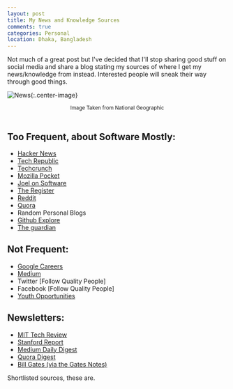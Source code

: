 ```yaml
---
layout: post
title: My News and Knowledge Sources
comments: true
categories: Personal
location: Dhaka, Bangladesh
---
```


Not much of a great post but I've decided that I'll stop sharing good stuff on social media and share a blog stating my sources of where I get my news/knowledge from instead. Interested people will sneak their way through good things.

![News](https://news.nationalgeographic.com/content/dam/news/photos/000/786/78619.ngsversion.1469638820619.adapt.1900.1.jpg){:.center-image}
<center> <small>Image Taken from National Geographic</small> </center> <br>


## Too Frequent, about Software Mostly:

- [Hacker News](http://news.ycombinator.com/)
- [Tech Republic](https://www.techrepublic.com/)
- [Techcrunch](https://techcrunch.com/)
- [Mozilla Pocket](https://getpocket.com/explore/)
- [Joel on Software](https://www.joelonsoftware.com/)
- [The Register](https://www.theregister.co.uk/)
- [Reddit](http://reddit.com/)
- [Quora](http://quora.com/)
- Random Personal Blogs
- [Github Explore](https://github.com/explore)
- [The guardian](https://www.theguardian.com/international)


## Not Frequent:

- [Google Careers](https://careers.google.com/)
- [Medium](https://medium.com/)
- Twitter  [Follow Quality People]
- Facebook [Follow Quality People]
- [Youth Opportunities](https://www.youthop.com/)

## Newsletters:

- [MIT Tech Review](https://go.technologyreview.com/newsletters)
- [Stanford Report](https://news.stanford.edu/stanford-report/)
- [Medium Daily Digest](https://medium.com/@ExtendedDigest)
- [Quora Digest](https://www.quora.com/topic/Quora-Digest)
- [Bill Gates (via the Gates Notes)](https://www.gatesnotes.com/)

Shortlisted sources, these are.
